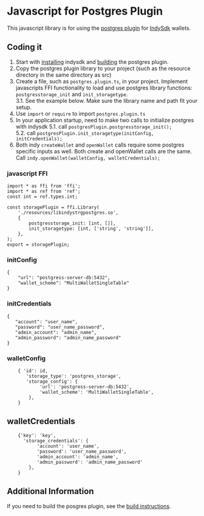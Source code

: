 #  Javascript for Postgres Plugin

This javascript library is for using the [postgres plugin](https://github.com/hyperledger/indy-sdk/tree/master/experimental/plugins/postgres_storage)
for [IndySdk](https://github.com/hyperledger/indy-sdk) wallets. 

## Coding it
1. Start with [installing](https://github.com/hyperledger/indy-sdk/blob/master/README.md#installation) indysdk and [building](https://github.com/hyperledger/indy-sdk/tree/master/experimental/plugins/postgres_storage#installing-and-testing-the-postgres-plug-in) the postgres plugin.
2. Copy the postgres plugin library to your project (such as the resource directory in the same directory as src)
3. Create a file, such as `postgres.plugin.ts`, in your project.  Implement 
javascripts FFI functionality to load and use postgres library functions: 
`postgresstorage_init` and `init_storagetype`.  
3.1. See the example below.  Make sure the library name and path fit your setup.    
4. Use `import` or `require` to import `postgres.plugin.ts`
5. In your application startup, need to make two calls to initialize postgres with indysdk
5.1. call `postgresPlugin.postgresstorage_init();`  
5.2. call `postgresPlugin.init_storagetype(initConfig, initCredentials);`
6. Both indy `createWallet` and `openWallet` calls require some postgres specific inputs as well.  Both create and openWallet calls  are the same. Call `indy.openWallet(walletConfig, walletCredentials);` 

### javascript FFI 
```
import * as ffi from 'ffi';
import * as ref from 'ref';
const int = ref.types.int;

const storagePlugin = ffi.Library(
    './resources/libindystrgpostgres.so',
    {
        postgresstorage_init: [int, []],
        init_storagetype: [int, ['string', 'string']],
    },
);
export = storagePlugin;
```

### initConfig
```
{ 
    "url": "postgress-server-db:5432", 
    "wallet_scheme": "MultiWalletSingleTable" 
}
```


### initCredentials
```
{ 
   "account": "user_name",
   "password": "user_name_password",
   "admin_account": "admin_name",
   "admin_password": "admin_name_password" 
}
```

### walletConfig
```
    { 'id': id,
       'storage_type': 'postgres_storage',
       'storage_config': {
            'url': 'postgress-server-db:5432',
            'wallet_scheme': 'MultiWalletSingleTable',
        },
    }
```

## walletCredentials
```
    {'key': 'key',
      'storage_credentials': {
           'account': 'user_name',
           'password': 'user_name_password',
           'admin_account': 'admin_name',
           'admin_password': 'admin_name_password' 
        },
    }
```

## Additional Information
If you need to build the posgres plugin, see the [build instructions](https://github.com/hyperledger/indy-sdk/tree/master/experimental/plugins/postgres_storage).  
